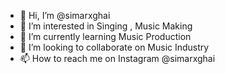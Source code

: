 - 👋 Hi, I’m @simarxghai
- 👀 I’m interested in Singing , Music Making
- 🌱 I’m currently learning Music Production
- 💞️ I’m looking to collaborate on Music Industry
- 📫 How to reach me on Instagram @simarxghai

<!---
simarxghai/simarxghai is a ✨ special ✨ repository because its `README.md` (this file) appears on your GitHub profile.
You can click the Preview link to take a look at your changes.
--->
